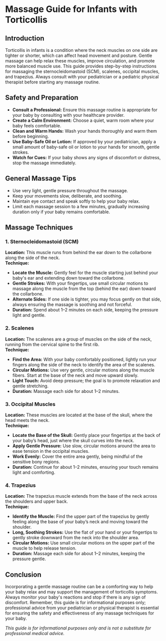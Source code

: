 # Massage Guide for Infants with Torticollis

## Introduction
Torticollis in infants is a condition where the neck muscles on one side are tighter or shorter, which can affect head movement and posture. Gentle massage can help relax these muscles, improve circulation, and promote more balanced muscle use. This guide provides step-by-step instructions for massaging the sternocleidomastoid (SCM), scalenes, occipital muscles, and trapezius. Always consult with your pediatrician or a pediatric physical therapist before starting any massage routine.

## Safety and Preparation
- **Consult a Professional:** Ensure this massage routine is appropriate for your baby by consulting with your healthcare provider.
- **Create a Calm Environment:** Choose a quiet, warm room where your baby feels comfortable.
- **Clean and Warm Hands:** Wash your hands thoroughly and warm them before beginning.
- **Use Baby-Safe Oil or Lotion:** If approved by your pediatrician, apply a small amount of baby-safe oil or lotion to your hands for smooth, gentle strokes.
- **Watch for Cues:** If your baby shows any signs of discomfort or distress, stop the massage immediately.

## General Massage Tips
- Use very light, gentle pressure throughout the massage.
- Keep your movements slow, deliberate, and soothing.
- Maintain eye contact and speak softly to help your baby relax.
- Limit each massage session to a few minutes, gradually increasing duration only if your baby remains comfortable.

## Massage Techniques

### 1. Sternocleidomastoid (SCM)
**Location:** This muscle runs from behind the ear down to the collarbone along the side of the neck.  
**Technique:**
- **Locate the Muscle:** Gently feel for the muscle starting just behind your baby's ear and extending down toward the collarbone.
- **Gentle Strokes:** With your fingertips, use small circular motions to massage along the muscle from the top (behind the ear) down toward the collarbone.
- **Alternate Sides:** If one side is tighter, you may focus gently on that side, always ensuring the massage is soothing and not forceful.
- **Duration:** Spend about 1–2 minutes on each side, keeping the pressure light and gentle.

### 2. Scalenes
**Location:** The scalenes are a group of muscles on the side of the neck, running from the cervical spine to the first rib.  
**Technique:**
- **Find the Area:** With your baby comfortably positioned, lightly run your fingers along the side of the neck to identify the area of the scalenes.
- **Circular Motions:** Use very gentle, circular motions along the muscle fibers. Start at the base of the neck and move upward slowly.
- **Light Touch:** Avoid deep pressure; the goal is to promote relaxation and gentle stretching.
- **Duration:** Massage each side for about 1–2 minutes.

### 3. Occipital Muscles
**Location:** These muscles are located at the base of the skull, where the head meets the neck.  
**Technique:**
- **Locate the Base of the Skull:** Gently place your fingertips at the back of your baby’s head, just where the skull curves into the neck.
- **Apply Gentle Pressure:** Use slow, circular motions around the area to ease tension in the occipital muscles.
- **Work Evenly:** Cover the entire area gently, being mindful of the sensitive bony regions.
- **Duration:** Continue for about 1–2 minutes, ensuring your touch remains light and comforting.

### 4. Trapezius
**Location:** The trapezius muscle extends from the base of the neck across the shoulders and upper back.  
**Technique:**
- **Identify the Muscle:** Find the upper part of the trapezius by gently feeling along the base of your baby’s neck and moving toward the shoulder.
- **Long, Soothing Strokes:** Use the flat of your hand or your fingertips to gently stroke downward from the neck into the shoulder area.
- **Circular Motions:** Use small circular motions on the upper part of the muscle to help release tension.
- **Duration:** Massage each side for about 1–2 minutes, keeping the pressure gentle.

## Conclusion
Incorporating a gentle massage routine can be a comforting way to help your baby relax and may support the management of torticollis symptoms. Always monitor your baby's reactions and stop if there is any sign of discomfort. Remember, this guide is for informational purposes only; professional advice from your pediatrician or physical therapist is essential for ensuring the safety and effectiveness of any massage techniques for your baby.

*This guide is for informational purposes only and is not a substitute for professional medical advice.*
